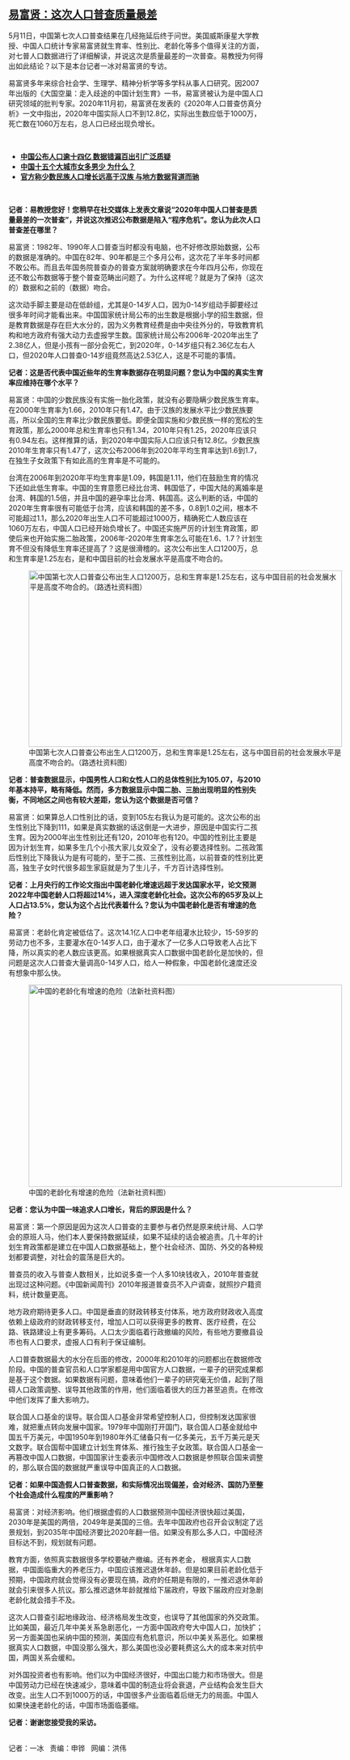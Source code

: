 <!--1620851994000-->
[易富贤：这次人口普查质量最差](https://www.rfa.org/mandarin/yataibaodao/shehui/bx-05122021114016.html)
------

<p></p><p>5月11日，中国第七次人口普查结果在几经拖延后终于问世。美国威斯康星大学教授、中国人口统计专家易富贤就生育率、性别比、老龄化等多个值得关注的方面，对七普人口数据进行了详细解读，并说这次是质量最差的一次普查。易教授为何得出如此结论？以下是本台记者一冰对易富贤的专访。</p><p>易富贤多年来综合社会学、生理学、精神分析学等多学科从事人口研究。因2007<span>年出版的《大国空巢：走入歧途的中国计划生育》一书，易富贤被认为是中国人口研究领域的批判专家。</span>2020<span>年</span>11<span>月初，易富贤在发表的《</span>2020<span>年人口普查仿真分析》一文中指出，</span>2020<span>年中国实际人口不到</span>12.8<span>亿，实际出生数应低于</span>1000<span>万，死亡数在</span>1060<span>万左右，总人口已经出现负增长。</span></p><p><br/></p><ul><li><a href="https://www.rfa.org/mandarin/yataibaodao/zhengzhi/ql1-05112021055641.html"><strong>中国公布人口逾十四亿 数据错漏百出引广泛质疑</strong></a></li><li><strong><a href="https://www.rfa.org/mandarin/yataibaodao/shehui/bx-05072021105236.html">中国十五个大城市女多男少 为什么？</a></strong></li><li><strong><a href="https://www.rfa.org/mandarin/yataibaodao/ql2-05112021071800.html">官方称少数民族人口增长远高于汉族 与地方数据背道而驰</a></strong></li></ul><p><br/></p><p><strong>记者：易教授您好！您稍早在社交媒体上发表文章说“</strong><strong>2020</strong><strong>年中国人口普查是质量最差的一次普查”，并说这次推迟公布数据是陷入“程序危机”。您认为此次人口普查差在哪里？</strong></p><p>易富贤：1982年、1990年人口普查当时都没有电脑，也不好修改原始数据，公布的数据是准确的。中国在82年、90年都是三个多月公布，这次花了半年多时间都不敢公布。而且去年国务院普查办的普查方案就明确要求在今年四月公布，你现在还不敢公布数据等于整个普查范畴出问题了。为什么这样呢？就是为了保持（这次的）数据和之前的（数据）吻合。</p><p>这次动手脚主要是动在低龄组，尤其是0-14岁人口，因为0-14岁组动手脚要经过很多年时间才能看出来。中国国家统计局公布的出生数是根据小学的招生数据，但是教育数据是存在巨大水分的，因为义务教育经费是由中央往外分的，导致教育机构和地方政府有强大动力去虚报学生数。国家统计局公布2006年-2020年出生了2.38亿人，但是小孩有一部分会死亡，到2020年，0-14岁组只有2.36亿左右人口，但2020年人口普查0-14岁组竟然高达2.53亿人，这是不可能的事情。</p><p><strong>记者：这是否代表中国近些年的生育率数据存在明显问题？您认为中国的真实生育率应维持在哪个水平？</strong></p><p>易富贤：中国的少数民族没有实施一胎化政策，就没有必要隐瞒少数民族生育率。在2000年生育率为1.66，2010年只有1.47。由于汉族的发展水平比少数民族要高，所以全国的生育率比少数民族要低。即便全国实施和少数民族一样的宽松的生育政策，那么2000年总和生育率也只有1.34，2010年只有1.25，2020年应该只有0.94左右。这样推算的话，到2020年中国实际人口应该只有12.8亿。少数民族2010年生育率只有1.47了，这次公布2006年到2020年平均生育率达到1.6到1.7，在独生子女政策下有如此高的生育率是不可能的。</p><p>台湾在2006年到2020年平均生育率是1.09，韩国是1.11，他们在鼓励生育的情况下还如此低生育率。中国的生育意愿已经比台湾、韩国低了，中国大陆的离婚率是台湾、韩国的1.5倍，并且中国的避孕率比台湾、韩国高。这么判断的话，中国的2020年生育率很有可能低于台湾，应该和韩国的差不多，0.8到1.0之间，根本不可能超过1.1，那么2020年出生人口不可能超过1000万，精确死亡人数应该在1060万左右，中国人口已经开始负增长了。中国还实施严厉的计划生育政策，即使后来也开始实施二胎政策，2006年-2020年生育率怎么可能在1.6、1.7？计划生育不但没有降低生育率还提高了？这是很滑稽的。这次公布出生人口1200万，总和生育率是1.25左右，是和中国目前的社会发展水平是高度不吻合的。</p><p><figure class="image-richtext image-inline captioned" style="width:620px;"><img alt="中国第七次人口普查公布出生人口1200万，总和生育率是1.25左右，这与中国目前的社会发展水平是高度不吻合的。（路透社资料图）" height="349" src="https://www.rfa.org/mandarin/yataibaodao/shehui/bx-05122021114016.html/bx0512b.jpg/@@images/e8bdf54c-936f-41f5-b0bb-abe26f366e1d.jpeg" title="bx0512b.jpg" width="620"/><figcaption class="image-caption">中国第七次人口普查公布出生人口1200万，总和生育率是1.25左右，这与中国目前的社会发展水平是高度不吻合的。（路透社资料图）</figcaption><small></small></figure></p><p><strong>记者：普查数据显示，中国男性人口和女性人口的总体性别比为</strong><strong>105.07</strong><strong>，与</strong><strong>2010</strong><strong>年基本持平，略有降低。然而，多方数据显示中国二胎、三胎出现明显的性别失衡，不同地区之间也有较大差距，您认为这个数据是否可信？</strong></p><p>易富贤：如果算总人口性别比的话，变到105左右我认为是可能的。这次公布的出生性别比下降到111，如果是真实数据的话这倒是一大进步，原因是中国实行二孩生育。因为2000年出生性别比还有120，2010年也有120。中国的性别比主要是因为计划生育，如果多生几个小孩大家儿女双全了，没有必要选择性别。二孩政策后性别比下降我认为是有可能的，至于二孩、三孩性别比高，以前普查的性别比更高，独生子女时代很多超生家庭就是为了生儿子，千方百计选择性别。</p><p><strong>记者：上月央行的工作论文指出中国老龄化增速远超于发达国家水平，论文预测</strong><strong>2022</strong><strong>年中国老龄人口将超过</strong><strong>14%</strong><strong>，进入深度老龄化社会。这次公布的</strong><strong>65</strong><strong>岁及以上人口占</strong><strong>13.5%</strong><strong>，您认为这个占比代表着什么？您认为中国老龄化是否有增速的危险？</strong></p><p>易富贤：老龄化肯定被低估了。这次14.1亿人口中老年组灌水比较少，15-59岁的劳动力也不多，主要灌水在0-14岁人口，由于灌水了一亿多人口导致老人占比下降，所以真实的老人数应该更高。如果根据真实人口数据中国老龄化是加快的，但问题是这次人口普查大量调高0-14岁人口，给人一种假象，中国老龄化速度还没有想象中那么快。</p><p><figure class="image-richtext image-inline captioned" style="width:620px;"><img alt="中国的老龄化有增速的危险（法新社资料图）" height="400" src="https://www.rfa.org/mandarin/yataibaodao/shehui/bx-05122021114016.html/bx0512c.jpg/@@images/41d0f107-350a-4b27-9d14-dfdfcd82b9bb.jpeg" title="bx0512c.jpg" width="620"/><figcaption class="image-caption">中国的老龄化有增速的危险（法新社资料图）</figcaption><small></small></figure></p><p><strong>记者：您认为中国一味追求人口增长，背后的原因是什么？</strong></p><p>易富贤：第一个原因是因为这次人口普查的主要参与者仍然是原来统计局、人口学会的原班人马，他们本人要保持数据延续，如果不延续的话会被追责。几十年的计划生育政策都是建立在中国人口数据基础上，整个社会经济、国防、外交的各种规划都要调整，对社会的震荡是巨大的。</p><p>普查员的收入与普查人数相关，比如说多查一个人多10块钱收入，2010年普查就出现过这种问题。《中国新闻周刊》2010年报道普查员不入户调查，就照抄户籍资料，统计数量更高。</p><p>地方政府期待更多人口。中国是垂直的财政转移支付体系，地方政府财政收入高度依赖上级政府的财政转移支付，增加人口可以获得更多的教育、医疗经费，在公路、铁路建设上有更多筹码。人口太少面临着行政撤编的风险，有些地方要撤县设市也有人口要求，虚报人口有利于保证编制。</p><p>人口普查数据最大的水分在后面的修改，2000年和2010年的问题都出在数据修改阶段。中国的普查官员和人口学家都是用中国官方人口数据，一辈子的研究成果都是基于这个数据。如果数据有问题，意味着他们一辈子的研究毫无价值，起到了阻碍人口政策调整、误导其他政策的作用，他们面临着很大的压力甚至追责。在修改中他们发挥了重大影响力。</p><p>联合国人口基金的误导。联合国人口基金非常希望控制人口，但控制发达国家很难，就把重点转向发展中国家。1979年中国刚打开国门，联合国人口基金就给中国五千万美元，中国1950年到1980年外汇储备只有一亿多美元，五千万美元是天文数字。联合国帮中国建立计划生育体系、推行独生子女政策。联合国人口基金一再篡改中国人口数据，中国国家计生委表示中国修改人口数据是参照联合国来调整的，那么联合国的数据就严重误导中国真正的人口数据。</p><p><strong>记者：如果中国造假人口普查数据，和实际情况出现偏差，会对经济、国防乃至整个社会造成什么程度的严重影响？</strong></p><p>易富贤：对经济影响。他们根据虚假的人口数据预测中国经济很快超过美国，2030年是美国的两倍，2049年是美国的三倍。去年中国政府也召开会议制定了远景规划，到2035年中国经济要比2020年翻一倍。如果没有那么多人口，中国经济目标达不到，规划就有问题。</p><p>教育方面，依照真实数据很多学校要破产撤编。还有养老金， 根据真实人口数据，中国面临重大的养老压力，中国应该推迟退休年龄。但是如果目前老龄化低于预期，中国政府就会觉得没有必要现在搞，政府的任期是有限的，一推迟退休年龄就会引来很多人抗议。那么推迟退休年龄就推给下届政府，导致下届政府应对急剧老龄化就会措手不及。</p><p>这次人口普查引起地缘政治、经济格局发生改变，也误导了其他国家的外交政策。比如美国，最近几年中美关系急剧恶化，一方面中国政府夸大中国人口，加快扩；另一方面美国也采纳中国的预测，美国应有危机意识，所以中美关系恶化。如果根据真实人口数据，中国没那么强大，那么美国也没必要耗费这么大的成本来对抗中国，两国关系会缓和。</p><p>对外国投资者也有影响。他们以为中国经济很好，中国出口能力和市场很大。但是中国劳动力已经在快速减少，意味着中国的制造业将会衰退，产业结构会发生巨大改变。出生人口不到1000万的话，中国很多产业面临着后继无力的局面。中国人如果快速老龄化的话，中国市场面临萎缩。</p><p><strong>记者：谢谢您接受我的采访。</strong></p><p><br/>记者：一冰   责编：申铧   网编：洪伟</p>
